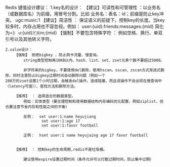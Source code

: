 Redis 键值设计建议：
	1.key名的设计：
		【建议】可读性和可管理性 ：以业务名（或数据库名）为前缀，用冒号分割。比如  业务名：表名：id；前缀是防止key冲突。
			ugc:music:1
		【建议】简洁性 ： 保证语义的前提下，控制key的长度。当key较多时，内存占用也不容忽视。例如：
			user:{uid}:friends:messages:{mid}  简化为=》    u:{uid}:fr:m;{mid}
		【强制】不要包含特殊字符 ： 例如空格、换行、单双引号以及其他转义字符。
		
		
	2.value设计：
		【强制】 拒绝bigkey ，防止网卡流量、慢查询。
			string类型控制再10KB以内，hash、list、set、zset元素个数不要超过5000。
			
			非字符串的bigkey，不要使用del删除，使用hscan。sscan、zscan方式渐进式删除。同时注意防止bigkey过期时间自动删除问题（例如一个                         200万的zset设置1个小时过期，会触发del操作，造成阻塞，而且该操作不会出现在慢查询中（latency可查））、查找方法和删除方法。
			
		【推荐】 ： 选择适合的数据类型。
			例如：实体类型（要合理控制和使用数据结构内存编码优化配置，例如ziplist，但也要注意节省内存和性能之间的平衡）
			
			反例：  set user:1:name heyujiang
					set user:1:age 17
					set user:1:favor football
					
			正例：  hset user:1 name heyujaing age 17 favor football
			
			
		【推荐】 ： 控制key的生命周期,redis不是垃圾桶。
			
			建议使用expire设置过期时间（条件允许可以打散过期时间，防止集中过期）
